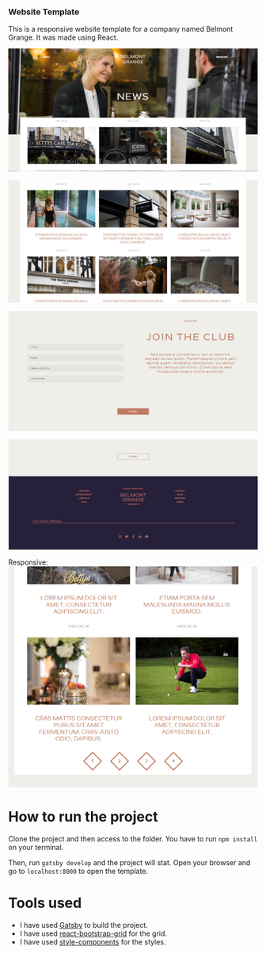 ### Website Template

This is a responsive website template for a company named Belmont Grange. It was made using React.

![BelmontGrange](./assets/BelmontGrange.png)



![Body](./assets/belmontbody.png)



![Form](./assets/belmontform.png)


![Footer](./assets/belmontfooter.png)

Responsive:
![Responsive](./assets/belmontresponsive.png)

# How to run the project

Clone the project and then access to the folder. You have to run `npm install` on your terminal.

Then, run `gatsby develop` and the project will stat. 
Open your browser and go to `localhost:8000` to open the template.

# Tools used

  - I have used [Gatsby](https://www.gatsbyjs.org/) to build the project.
  - I have used [react-bootstrap-grid](https://www.npmjs.com/package/styled-bootstrap-grid) for the grid.
  - I have used [style-components](https://styled-components.com/) for the styles.